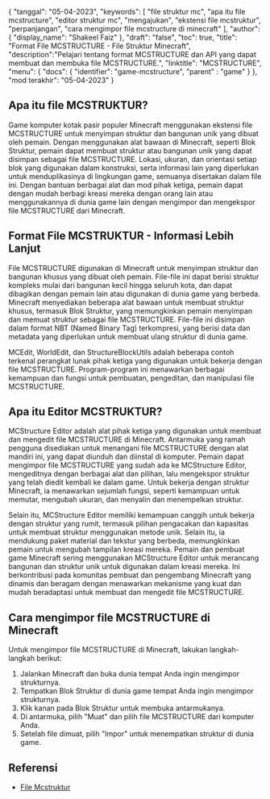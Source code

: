 {
"tanggal": "05-04-2023",
  "keywords": [
"file struktur mc",
"apa itu file mcstructure",
"editor struktur mc",
"mengajukan",
"ekstensi file mcstruktur",
"perpanjangan",
"cara mengimpor file mcstructure di minecraft"
],
  "author": {
"display_name": "Shakeel Faiz"
},
"draft": "false",
"toc": true,
"title": "Format File MCSTRUCTURE - File Struktur Minecraft",
  "description":"Pelajari tentang format MCSTRUCTURE dan API yang dapat membuat dan membuka file MCSTRUCTURE.",
"linktitle": "MCSTRUCTURE",
  "menu": {
    "docs": {
      "identifier": "game-mcstructure",
"parent" : "game"
}
},
"mod terakhir": "05-04-2023"
}

## Apa itu file MCSTRUKTUR?

Game komputer kotak pasir populer Minecraft menggunakan ekstensi file MCSTRUCTURE untuk menyimpan struktur dan bangunan unik yang dibuat oleh pemain. Dengan menggunakan alat bawaan di Minecraft, seperti Blok Struktur, pemain dapat membuat struktur atau bangunan unik yang dapat disimpan sebagai file MCSTRUCTURE. Lokasi, ukuran, dan orientasi setiap blok yang digunakan dalam konstruksi, serta informasi lain yang diperlukan untuk menduplikasinya di lingkungan game, semuanya disertakan dalam file ini. Dengan bantuan berbagai alat dan mod pihak ketiga, pemain dapat dengan mudah berbagi kreasi mereka dengan orang lain atau menggunakannya di dunia game lain dengan mengimpor dan mengekspor file MCSTRUCTURE dari Minecraft.

## Format File MCSTRUKTUR - Informasi Lebih Lanjut

File MCSTRUCTURE digunakan di Minecraft untuk menyimpan struktur dan bangunan khusus yang dibuat oleh pemain. File-file ini dapat berisi struktur kompleks mulai dari bangunan kecil hingga seluruh kota, dan dapat dibagikan dengan pemain lain atau digunakan di dunia game yang berbeda. Minecraft menyediakan beberapa alat bawaan untuk membuat struktur khusus, termasuk Blok Struktur, yang memungkinkan pemain menyimpan dan memuat struktur sebagai file MCSTRUCTURE. File-file ini disimpan dalam format NBT (Named Binary Tag) terkompresi, yang berisi data dan metadata yang diperlukan untuk membuat ulang struktur di dunia game.

MCEdit, WorldEdit, dan StructureBlockUtils adalah beberapa contoh terkenal perangkat lunak pihak ketiga yang digunakan untuk bekerja dengan file MCSTRUCTURE. Program-program ini menawarkan berbagai kemampuan dan fungsi untuk pembuatan, pengeditan, dan manipulasi file MCSTRUCTURE.

## Apa itu Editor MCSTRUKTUR?

MCStructure Editor adalah alat pihak ketiga yang digunakan untuk membuat dan mengedit file MCSTRUCTURE di Minecraft. Antarmuka yang ramah pengguna disediakan untuk menangani file MCSTRUCTURE dengan alat mandiri ini, yang dapat diunduh dan diinstal di komputer. Pemain dapat mengimpor file MCSTRUCTURE yang sudah ada ke MCStructure Editor, mengeditnya dengan berbagai alat dan pilihan, lalu mengekspor struktur yang telah diedit kembali ke dalam game. Untuk bekerja dengan struktur Minecraft, ia menawarkan sejumlah fungsi, seperti kemampuan untuk memutar, mengubah ukuran, dan menyalin dan menempelkan struktur.

Selain itu, MCStructure Editor memiliki kemampuan canggih untuk bekerja dengan struktur yang rumit, termasuk pilihan pengacakan dan kapasitas untuk membuat struktur menggunakan metode unik. Selain itu, ia mendukung paket material dan tekstur yang berbeda, memungkinkan pemain untuk mengubah tampilan kreasi mereka. Pemain dan pembuat game Minecraft sering menggunakan MCStructure Editor untuk merancang bangunan dan struktur unik untuk digunakan dalam kreasi mereka. Ini berkontribusi pada komunitas pembuat dan pengembang Minecraft yang dinamis dan beragam dengan menawarkan mekanisme yang kuat dan mudah beradaptasi untuk membuat dan mengedit file MCSTRUCTURE.

## Cara mengimpor file MCSTRUCTURE di Minecraft

Untuk mengimpor file MCSTRUCTURE di Minecraft, lakukan langkah-langkah berikut:

1. Jalankan Minecraft dan buka dunia tempat Anda ingin mengimpor strukturnya.
2. Tempatkan Blok Struktur di dunia game tempat Anda ingin mengimpor strukturnya.
3. Klik kanan pada Blok Struktur untuk membuka antarmukanya.
4. Di antarmuka, pilih "Muat" dan pilih file MCSTRUCTURE dari komputer Anda.
5. Setelah file dimuat, pilih "Impor" untuk menempatkan struktur di dunia game.

## Referensi
* [File Mcstruktur](https://wiki.bedrock.dev/nbt/mcstructure.html)


